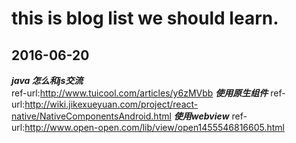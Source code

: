 # this is blog list we should learn.

## 2016-06-20
  ***java 怎么和js交流***  
     ref-url:http://www.tuicool.com/articles/y6zMVbb
    ***使用原生组件***
      ref-url:http://wiki.jikexueyuan.com/project/react-native/NativeComponentsAndroid.html
    ***使用webview***
      ref-url:http://www.open-open.com/lib/view/open1455546816605.html
